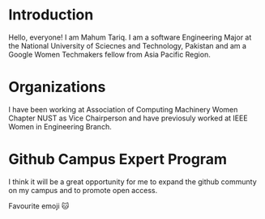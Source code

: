 
# Introduction
Hello, everyone! 
I am Mahum Tariq. I am a software Engineering Major at the National University of Sciecnes and Technology, Pakistan and am a Google Women Techmakers fellow from Asia Pacific Region.

# Organizations
I have been working at Association of Computing Machinery Women Chapter NUST as Vice Chairperson and have previosuly worked at IEEE Women in Engineering Branch.

# Github Campus Expert Program

I think it will be a great opportunity for me to expand the github communty on my campus and to promote open access.

Favourite emoji :cat:
